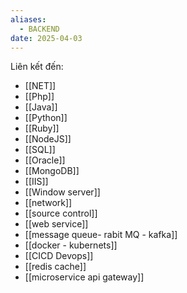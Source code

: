 ```yaml
---
aliases:
  - BACKEND
date: 2025-04-03
---
```


Liên kết đến:
- [[NET]]
- [[Php]]
- [[Java]]
- [[Python]]
- [[Ruby]]
- [[NodeJS]]
- [[SQL]]
- [[Oracle]]
- [[MongoDB]]
- [[IIS]]
- [[Window server]]
- [[network]]
- [[source control]]
- [[web service]]
- [[message queue- rabit MQ - kafka]]
- [[docker - kubernets]]
- [[CICD Devops]]
- [[redis cache]]
- [[microservice api gateway]]
